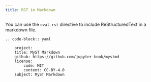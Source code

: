 ```yaml
---
title: RST in Markdown
---
```


You can use the `eval-rst` directive to include ReStructuredText in a markdown file.

```{eval-rst}
.. code-block:: yaml

    project:
    title: MyST Markdown
    github: https://github.com/jupyter-book/mystmd
    license:
        code: MIT
        content: CC-BY-4.0
    subject: MyST Markdown
```
